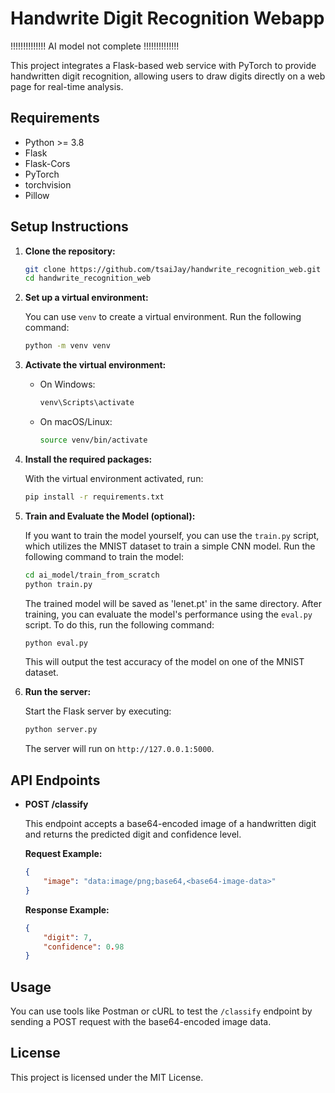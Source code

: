 # Handwrite Digit Recognition Webapp

!!!!!!!!!!!!!! AI model not complete  !!!!!!!!!!!!!!

This project integrates a Flask-based web service with PyTorch to provide handwritten digit recognition, allowing users to draw digits directly on a web page for real-time analysis.

## Requirements

- Python >= 3.8
- Flask
- Flask-Cors
- PyTorch
- torchvision
- Pillow

## Setup Instructions

1. **Clone the repository:**

   ```bash
   git clone https://github.com/tsaiJay/handwrite_recognition_web.git
   cd handwrite_recognition_web
   ```

2. **Set up a virtual environment:**

   You can use `venv` to create a virtual environment. Run the following command:

   ```bash
   python -m venv venv
   ```

3. **Activate the virtual environment:**

   - On Windows:

     ```bash
     venv\Scripts\activate
     ```

   - On macOS/Linux:

     ```bash
     source venv/bin/activate
     ```

4. **Install the required packages:**

   With the virtual environment activated, run:

   ```bash
   pip install -r requirements.txt
   ```

5. **Train and Evaluate the Model (optional):**

   If you want to train the model yourself, you can use the `train.py` script, which utilizes the MNIST dataset to train a simple CNN model. Run the following command to train the model:

   ```bash
   cd ai_model/train_from_scratch
   python train.py
   ```

   The trained model will be saved as 'lenet.pt' in the same directory. After training, you can evaluate the model's performance using the `eval.py` script. To do this, run the following command:

   ```bash
   python eval.py
   ```

   This will output the test accuracy of the model on one of the MNIST dataset.

6. **Run the server:**

   Start the Flask server by executing:

   ```bash
   python server.py
   ```

   The server will run on `http://127.0.0.1:5000`.

## API Endpoints

- **POST /classify**

  This endpoint accepts a base64-encoded image of a handwritten digit and returns the predicted digit and confidence level.

  **Request Example:**

  ```json
  {
      "image": "data:image/png;base64,<base64-image-data>"
  }
  ```

  **Response Example:**

  ```json
  {
      "digit": 7,
      "confidence": 0.98
  }
  ```

## Usage

You can use tools like Postman or cURL to test the `/classify` endpoint by sending a POST request with the base64-encoded image data.

## License

This project is licensed under the MIT License. 
